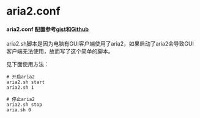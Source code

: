 # aria2.conf

#### aria2.conf 配置参考[gist](https://gist.github.com/maboloshi/a4b1f27567319d4a42352aadd036a578#file-aria2-conf)和[Github](https://github.com/P3TERX/aria2.conf)

 aria2.sh脚本是因为电脑有GUI客户端使用了aria2，如果启动了aria2会导致GUI客户端无法使用，故而写了这个简单的脚本。

见下面使用方法：

```shell
# 开启aria2
aria2.sh start 
aria2.sh 1

# 停止aria2
aria2.sh stop
aria.sh 0
```



